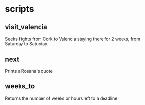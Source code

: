 # scripts
## visit_valencia
Seeks flights from Cork to Valencia staying there for 2 weeks, from Saturday to Saturday.

## next
Prints a Rosana's quote

## weeks_to
Returns the number of weeks or hours left to a deadline